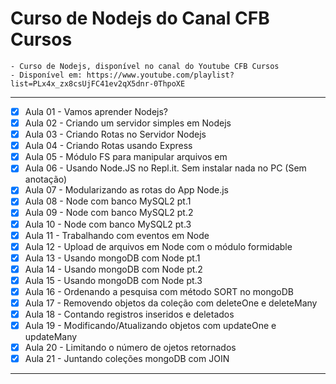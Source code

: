 # Curso de Nodejs do Canal CFB Cursos

    - Curso de Nodejs, disponível no canal do Youtube CFB Cursos
    - Disponível em: https://www.youtube.com/playlist?list=PLx4x_zx8csUjFC41ev2qX5dnr-0ThpoXE

---

- [x] Aula 01 - Vamos aprender Nodejs?
- [x] Aula 02 - Criando um servidor simples em Nodejs
- [x] Aula 03 - Criando Rotas no Servidor Nodejs
- [x] Aula 04 - Criando Rotas usando Express
- [x] Aula 05 - Módulo FS para manipular arquivos em 
- [x] Aula 06 - Usando Node.JS no Repl.it. Sem instalar nada no PC (Sem anotação)
- [x] Aula 07 - Modularizando as rotas do App Node.js
- [x] Aula 08 - Node com banco MySQL2 pt.1
- [x] Aula 09 - Node com banco MySQL2 pt.2
- [x] Aula 10 - Node com banco MySQL2 pt.3
- [x] Aula 11 - Trabalhando com eventos em Node
- [x] Aula 12 - Upload de arquivos em Node com o módulo formidable
- [x] Aula 13 - Usando mongoDB com Node pt.1
- [x] Aula 14 - Usando mongoDB com Node pt.2
- [x] Aula 15 - Usando mongoDB com Node pt.3
- [x] Aula 16 - Ordenando a pesquisa com método SORT no mongoDB
- [x] Aula 17 - Removendo objetos da coleção com deleteOne e deleteMany 
- [x] Aula 18 - Contando registros inseridos e deletados
- [x] Aula 19 - Modificando/Atualizando objetos com updateOne e updateMany
- [x] Aula 20 - Limitando o número de ojetos retornados 
- [x] Aula 21 - Juntando coleções mongoDB com JOIN

---
